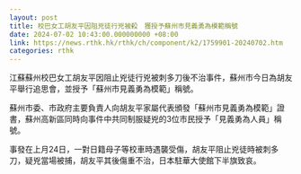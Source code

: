 ```yaml
---
layout: post
title: 校巴女工胡友平因阻兇徒行兇被殺　獲授予蘇州市見義勇為模範稱號
date: 2024-07-02 10:43:00.000000000 +08:00
link: https://news.rthk.hk/rthk/ch/component/k2/1759901-20240702.htm
categories: rthk
---
```


江蘇蘇州校巴女工胡友平因阻止兇徒行兇被刺多刀後不治事件，蘇州市今日為胡友平舉行追思會，並授予「蘇州市見義勇為模範」稱號。

蘇州市委、市政府主要負責人向胡友平家屬代表頒發「蘇州市見義勇為模範」證書，蘇州高新區同時向事件中共同制服疑兇的3位市民授予「見義勇為人員」稱號。

事發在上月24日，一對日籍母子等校車時遇襲受傷，胡友平阻止兇徒時被刺多刀，疑兇當場被捕，胡友平其後傷重不治，日本駐華大使館下半旗致哀。

